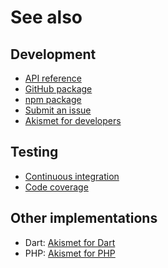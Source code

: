 # See also

## Development
- [API reference](https://dev.belin.io/akismet.js/api)
- [GitHub package](https://github.com/cedx/akismet.js/packages)
- [npm package](https://www.npmjs.com/package/@cedx/akismet)
- [Submit an issue](https://github.com/cedx/akismet.js/issues)
- [Akismet for developers](https://akismet.com/development/api)

## Testing
- [Continuous integration](https://github.com/cedx/akismet.js/actions)
- [Code coverage](https://coveralls.io/github/cedx/akismet.js)

## Other implementations
- Dart: [Akismet for Dart](https://dev.belin.io/akismet.dart)
- PHP: [Akismet for PHP](https://dev.belin.io/akismet.php)
